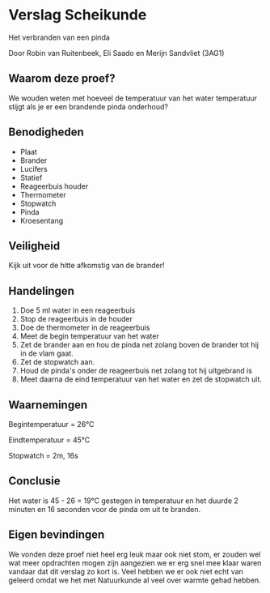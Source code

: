 # Verslag Scheikunde
Het verbranden van een pinda

Door
Robin van Ruitenbeek, Eli Saado en Merijn Sandvliet (3AG1)

## Waarom deze proef?
We wouden weten met hoeveel de temperatuur van het water temperatuur stijgt als je er een brandende pinda onderhoud? 

## Benodigheden
* Plaat
* Brander
* Lucifers
* Statief
* Reageerbuis houder
* Thermometer
* Stopwatch
* Pinda 
* Kroesentang

## Veiligheid
Kijk uit voor de hitte afkomstig van de brander!

## Handelingen
1. Doe 5 ml water in een reageerbuis
2. Stop de reageerbuis in de houder
3. Doe de thermometer in de reageerbuis
4. Meet de begin temperatuur van het water
5. Zet de brander aan en hou de pinda net zolang boven de brander tot hij in de vlam gaat.
6. Zet de stopwatch aan.
7. Houd de pinda's onder de reageerbuis net zolang tot hij uitgebrand is
8. Meet daarna de eind temperatuur van het water en zet de stopwatch uit.

## Waarnemingen
 Begintemperatuur = 26°C 
 
 
 Eindtemperatuur = 45°C 
 
 
 Stopwatch = 2m, 16s 
 
 ## Conclusie
 Het water is 45 - 26 = 19°C gestegen in temperatuur en het duurde 2 minuten en 16 seconden voor de pinda om uit te branden.

## Eigen bevindingen
We vonden deze proef niet heel erg leuk maar ook niet stom, er zouden wel wat meer opdrachten mogen zijn aangezien we er erg snel mee klaar waren vandaar dat dit verslag zo kort is. Veel hebben we er ook niet echt van geleerd omdat we het met Natuurkunde al veel over warmte gehad hebben.

